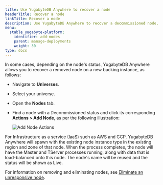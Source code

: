 ```yaml
---
title: Use YugabyteDB Anywhere to recover a node
headerTitle: Recover a node
linkTitle: Recover a node
description: Use YugabyteDB Anywhere to recover a decommissioned node.
menu:
  stable_yugabyte-platform:
    identifier: add-nodes
    parent: manage-deployments
    weight: 30
type: docs
---
```


In some cases, depending on the node's status, YugabyteDB Anywhere allows you to recover a removed node on a new backing instance, as follows:

- Navigate to **Universes**.

- Select your universe.

- Open the **Nodes** tab.

- Find a node with a Decommissioned status and click its corresponding **Actions > Add Node**, as per the following illustration:<br>

  ![Add Node Actions](/images/ee/node-actions-add-node.png)

For Infrastructure as a service (IaaS) such as AWS and GCP, YugabyteDB Anywhere will spawn with the existing node instance type in the existing region and zone of that node. When the process completes, the node will have the Master and TServer processes running, along with data that is load-balanced onto this node. The node's name will be reused and the status will be shown as Live.

For information on removing and eliminating nodes, see [Eliminate an unresponsive node](../remove-nodes/).
